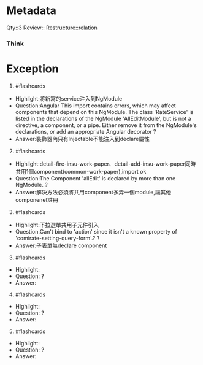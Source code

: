 # Metadata
Qty::3
Review::
Restructure::relation

### Think

# Exception


1. #flashcards 
- Highlight:將新寫的service注入到NgModule
- Question:Angular This import contains errors, which may affect components that depend on this NgModule.
The class 'RateService' is listed in the declarations of the NgModule 'AllEditModule', but is not a directive, a component, or a pipe. Either remove it from the NgModule's declarations, or add an appropriate Angular decorator
?
- Answer:裝飾器內只有Injectable不能注入到declare屬性

2. #flashcards
- Highlight:detail-fire-insu-work-paper、detail-add-insu-work-paper同時共用1個component(common-work-paper),import ok
- Question:The Component 'allEdit' is declared by more than one NgModule.
?
- Answer:解決方法必須將共用component多弄一個module,讓其他componenet註冊

3. #flashcards
- Highlight:下拉選單共用子元件引入
- Question:Can't bind to 'action' since it isn't a known property of 'comirate-setting-query-form'.?
?
- Answer:子表單無declare component




3. #flashcards 
- Highlight:
- Question:
?
- Answer:

4. #flashcards 
- Highlight:
- Question:
?
- Answer:

5. #flashcards 
- Highlight:
- Question:
?
- Answer: